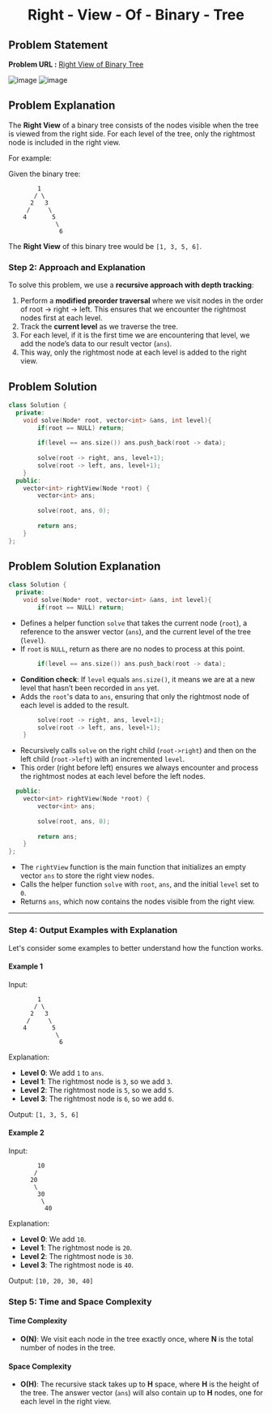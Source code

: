 <h1 align='center'>Right - View - Of - Binary - Tree</h1>

## Problem Statement

**Problem URL :** [Right View of Binary Tree](https://www.geeksforgeeks.org/problems/right-view-of-binary-tree/1)

![image](https://github.com/user-attachments/assets/2f93fd8c-107d-483f-8eb5-1b34ca78643a)
![image](https://github.com/user-attachments/assets/0363e332-5f00-4931-9eeb-1f6ffeb3e475)


## Problem Explanation

The **Right View** of a binary tree consists of the nodes visible when the tree is viewed from the right side. For each level of the tree, only the rightmost node is included in the right view.

For example:

Given the binary tree:
```
        1
       / \
      2   3
     /     \
    4       5
             \
              6
```

The **Right View** of this binary tree would be `[1, 3, 5, 6]`.

### Step 2: Approach and Explanation

To solve this problem, we use a **recursive approach with depth tracking**:
1. Perform a **modified preorder traversal** where we visit nodes in the order of root -> right -> left. This ensures that we encounter the rightmost nodes first at each level.
2. Track the **current level** as we traverse the tree.
3. For each level, if it is the first time we are encountering that level, we add the node’s data to our result vector (`ans`).
4. This way, only the rightmost node at each level is added to the right view.

## Problem Solution
```cpp
class Solution {
  private: 
    void solve(Node* root, vector<int> &ans, int level){
        if(root == NULL) return;
        
        if(level == ans.size()) ans.push_back(root -> data);
        
        solve(root -> right, ans, level+1);
        solve(root -> left, ans, level+1);
    }
  public:
    vector<int> rightView(Node *root) {
        vector<int> ans;
        
        solve(root, ans, 0);
        
        return ans;
    }
};
```

## Problem Solution Explanation

```cpp
class Solution {
  private: 
    void solve(Node* root, vector<int> &ans, int level){
        if(root == NULL) return;
```
- Defines a helper function `solve` that takes the current node (`root`), a reference to the answer vector (`ans`), and the current level of the tree (`level`).
- If `root` is `NULL`, return as there are no nodes to process at this point.

```cpp
        if(level == ans.size()) ans.push_back(root -> data);
```
- **Condition check**: If `level` equals `ans.size()`, it means we are at a new level that hasn’t been recorded in `ans` yet.
- Adds the `root`'s data to `ans`, ensuring that only the rightmost node of each level is added to the result.

```cpp
        solve(root -> right, ans, level+1);
        solve(root -> left, ans, level+1);
    }
```
- Recursively calls `solve` on the right child (`root->right`) and then on the left child (`root->left`) with an incremented `level`.
- This order (right before left) ensures we always encounter and process the rightmost nodes at each level before the left nodes.

```cpp
  public:
    vector<int> rightView(Node *root) {
        vector<int> ans;
        
        solve(root, ans, 0);
        
        return ans;
    }
};
```
- The `rightView` function is the main function that initializes an empty vector `ans` to store the right view nodes.
- Calls the helper function `solve` with `root`, `ans`, and the initial `level` set to `0`.
- Returns `ans`, which now contains the nodes visible from the right view.

---

### Step 4: Output Examples with Explanation

Let's consider some examples to better understand how the function works.

#### Example 1
Input:
```
        1
       / \
      2   3
     /     \
    4       5
             \
              6
```
Explanation:
- **Level 0**: We add `1` to `ans`.
- **Level 1**: The rightmost node is `3`, so we add `3`.
- **Level 2**: The rightmost node is `5`, so we add `5`.
- **Level 3**: The rightmost node is `6`, so we add `6`.

Output: `[1, 3, 5, 6]`

#### Example 2
Input:
```
        10
       /
      20
       \
        30
         \
          40
```
Explanation:
- **Level 0**: We add `10`.
- **Level 1**: The rightmost node is `20`.
- **Level 2**: The rightmost node is `30`.
- **Level 3**: The rightmost node is `40`.

Output: `[10, 20, 30, 40]`

### Step 5: Time and Space Complexity

#### Time Complexity
- **O(N)**: We visit each node in the tree exactly once, where **N** is the total number of nodes in the tree.

#### Space Complexity
- **O(H)**: The recursive stack takes up to **H** space, where **H** is the height of the tree. The answer vector (`ans`) will also contain up to **H** nodes, one for each level in the right view.
